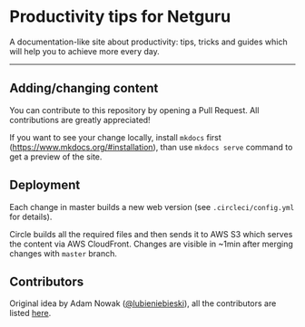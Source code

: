 # Productivity tips for Netguru

A documentation-like site about productivity: tips, tricks and guides which will help you to achieve more every day.

---

## Adding/changing content

You can contribute to this repository by opening a Pull Request. All contributions are greatly appreciated!

If you want to see your change locally, install `mkdocs` first (https://www.mkdocs.org/#installation), than use `mkdocs serve` command to get a preview of the site.

## Deployment

Each change in master builds a new web version (see `.circleci/config.yml` for details).

Circle builds all the required files and then sends it to AWS S3 which serves the content via AWS CloudFront. Changes are visible in ~1min after merging changes with `master` branch.

## Contributors

Original idea by Adam Nowak ([@lubieniebieski](https://github.com/lubieniebieski)), all the contributors are listed [here](https://github.com/netguru/productivity/graphs/contributors).

